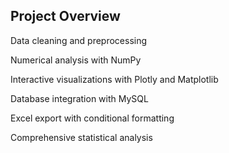 ## Project Overview
Data cleaning and preprocessing

Numerical analysis with NumPy

Interactive visualizations with Plotly and Matplotlib

Database integration with MySQL

Excel export with conditional formatting

Comprehensive statistical analysis

